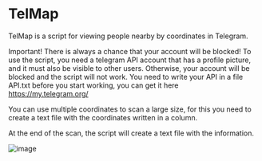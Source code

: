 # TelMap
TelMap is a script for viewing people nearby by coordinates in Telegram.

Important! There is always a chance that your account will be blocked! To use the script, you need a telegram API account that has a profile picture, and it must also be visible to other users. Otherwise, your account will be blocked and the script will not work.
You need to write your API in a file API.txt before you start working, you can get it here https://my.telegram.org/

You can use multiple coordinates to scan a large size, for this you need to create a text file with the coordinates written in a column.

At the end of the scan, the script will create a text file with the information.

![image](https://github.com/kef0/TelMap/assets/45327810/94ce40a2-d723-411b-bf54-c87d6f0db854)
